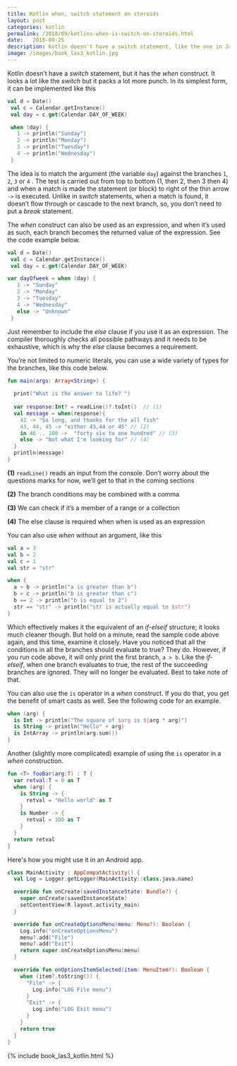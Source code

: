 ```yaml
---
title: Kotlin when, switch statement on steroids
layout: post
categories: kotlin
permalink: /2018/09/kotlins-when-is-switch-on-steroids.html 
date:   2018-09-25 
description: Kotlin doesn't have a switch statement, like the one in Java. But, it has the when construct. You can use it either as a statement or expression. It's got superpowers
image: /images/book_las3_kotlin.jpg
---
```


Kotlin doesn’t have a _switch_ statement, but it has the _when_ construct. It looks a lot like the _switch_ but it packs a lot more punch. In its simplest form, it can be implemented like this

```kotlin
val d = Date()
 val c = Calendar.getInstance()
 val day = c.get(Calendar.DAY_OF_WEEK)

 when (day) {
   1 -> println("Sunday")
   2 -> println("Monday")
   3 -> println("Tuesday")
   4 -> println("Wednesday")
 }
```

The idea is to match the argument (the variable `day`) against the branches `1`, `2`, `3` or `4` . The test is carried out from top to bottom (1, then 2, then 3 then 4) and when a match is made the statement (or block) to right of the thin arrow `->` is executed. Unlike in _switch_ statements, when a match is found, it doesn’t flow through or cascade to the next branch, so, you don’t need to put a _break_ statement.

The _when_ construct can also be used as an expression, and when it’s used as such, each branch becomes the returned value of the expression. See the code example below.

```kotlin
val d = Date()
 val c = Calendar.getInstance()
 val day = c.get(Calendar.DAY_OF_WEEK)

var dayOfweek = when (day) {
   1 -> "Sunday"
   2 -> "Monday"
   3 -> "Tuesday"
   4 -> "Wednesday"
   else -> "Unknown"
 } 
```

Just remember to include the _else_ clause if you use it as an expression. The compiler thoroughly checks all possible pathways and it needs to be exhaustive, which is why the _else_ clause becomes a requirement.

You’re not limited to numeric literals, you can use a wide variety of types for the branches, like this code below.

```kotlin
fun main(args: Array<String>) {
    
  print("What is the answer to life? ")
  
  var response:Int? = readLine()?.toInt()  // (1)                                                 
  val message = when(response){
    42 -> "So long, and thanks for the all fish"
    43, 44, 45 -> "either 43,44 or 45" // (2)   
    in 46 .. 100 ->  "forty six to one hundred" // (3)    
    else -> "Not what I'm looking for" // (4)   
  }
  println(message)
}
```

**(1)** `readLine()` reads an input from the console. Don’t worry about the questions marks for now, we’ll get to that in the coming sections

**(2)** The branch conditions may be combined with a comma

**(3)** We can check if it’s a member of a range or a collection

**(4)** The else clause is required when when is used as an expression

You can also use _when_ without an argument, like this

```kotlin
val a = 3
val b = 2
val c = 1
val str = "str"

when {
  a > b -> println("a is greater than b")
  b > c -> println("b is greater than c")
  b == 2 -> println("b is equal to 2")
  str == "str" -> println("str is actually equal to $str")
}
```

Which effectively makes it the equivalent of an _if-elseif_ structure; it looks much cleaner though. But hold on a minute, read the sample code above again, and this time, examine it closely. Have you noticed that all the conditions in all the branches should evaluate to true? They do. However, if you run code above, it will only print the first branch, `a > b`. Like the _if-elseif_, when one branch evaluates to true, the rest of the succeeding branches are ignored. They will no longer be evaluated. Best to take note of that.

You can also use the `is` operator in a _when_ construct. If you do that, you get the benefit of smart casts as well. See the following code for an example.

```kotlin
when (arg) {
  is Int -> println("The square of $arg is ${arg * arg}")
  is String -> println("Hello" + arg)
  is IntArray -> println(arg.sum())
}

```

Another (slightly more complicated) example of using the `is` operator in a _when_ construction.

```kotlin
fun <T> fooBar(arg:T) : T {   
  var retval:T = 0 as T
  when (arg) {
    is String -> {           
      retval = "Hello world" as T   
    }
    is Number -> {
      retval = 100 as T
    }
  }
  return retval
}
```

Here's how you might use it in an Android app.

```kotlin
class MainActivity : AppCompatActivity() {
  val Log = Logger.getLogger(MainActivity::class.java.name)

  override fun onCreate(savedInstanceState: Bundle?) {
    super.onCreate(savedInstanceState)
    setContentView(R.layout.activity_main)
  }

  override fun onCreateOptionsMenu(menu: Menu?): Boolean {
    Log.info("onCreateOptionsMenu")
    menu?.add("File")
    menu?.add("Exit")
    return super.onCreateOptionsMenu(menu)
  }

  override fun onOptionsItemSelected(item: MenuItem?): Boolean {
    when (item?.toString()) {
      "File" -> {
        Log.info("LOG File menu")
      }
      "Exit" -> {
        Log.info("LOG Exit menu")
      }
    }
    return true
  }
}
```

 {% include book_las3_kotlin.html %}